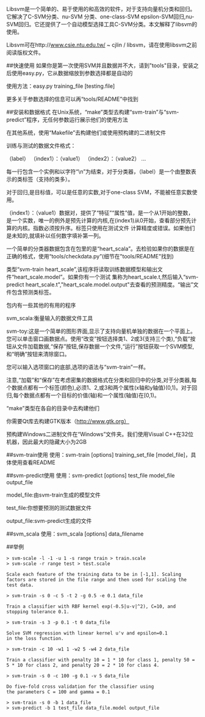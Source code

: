Libsvm是一个简单的、易于使用的和高效的软件，对于支持向量机分类和回归。它解决了C-SVM分类、nu-SVM
分类、one-class-SVM epsilon-SVM回归,nu-SVM回归。它还提供了一个自动模型选择工具C-SVM分类。本文解释了libsvm的使用。

Libsvm可在http://www.csie.ntu.edu.tw/ ~ cjlin / libsvm，请在使用libsvm之前阅读版权文件。

##快速使用
如果你是第一次使用SVM并且数据并不大，请到"tools"目录，安装之后使用easy.py，它从数据缩放到参数选择都是自动的

使用方法：easy.py training_file [testing.file]

更多关于参数选择的信息可以再“tools/README”中找到

##安装和数据格式
在Unix系统，“make”类型去构建“svm-train”与“svm-predict”程序，无任何参数运行展示他们的使用方法

在其他系统，使用“Makefile”去构建他们或使用预构建的二进制文件

训练与测试的数据文件格式：

（label） （index1）：（value1） （index2）：（value2） ...

每一行包含一个实例和以字符“\n”为结束，对于分类器，（label）是一个由整数表示的类标签（支持的类多）。

对于回归,<label>是目标值，可以是任意的实数,对于one-class SVM，不能被任意实数使用。

（index1）：（value1）数据对，提供了“特征”“属性”值，<index1>是一个从1开始的整数，<value>是一个实数，唯一的例外是预先计算的内核,在(index1)从0开始，查看部分预先计算的内核。指数必须按升序。标签只使用在测试文件
计算精度或错误。如果他们是未知的,就填补以任何数字填补第一列。

一个简单的分类器数据包含在包里的是“heart_scala”。去检验如果你的数据是在正确的格式，使用“tools/checkdata.py”(细节在"tools/README"找到)

类型“svm-train heart_scale”,该程序将读取训练数据模型和输出文件“heart_scale.model”。如果你有一个测试
集称为heart_scale.t,然后输入“svm-predict heart_scale.t","heart_scale.model.output"去查看的预测精度。“输出”文件包含预测类标签。

包内有一些其他的有用的程序

svm_scala:衡量输入的数据文件工具

svm-toy:这是一个简单的图形界面,显示了支持向量机单独的数据在一个平面上。您可以单击窗口画数据点。使用“改变”按钮选择类1、2或3(支持三个类),“负载”按钮从文件加载数据,“保存”按钮,保存数据一个文件,“运行”按钮获取一个SVM模型,和“明确”按钮来清除窗口。

您可以输入选项窗口的底部,选项的语法与“svm-train”一样。

注意,“加载”和“保存”在考虑密集的数据格式在分类和回归中的分类,对于分类器,每个数据点都有一个标签(颜色),必须1、2,或3和两个属性(x轴和y轴值)(0,1)。对于回归,每个数据点都有一个目标的价值(轴)和一个属性(轴值)在[0,1)。

“make”类型在各自的目录中去构建他们

你需要Qt库去构建GTK版本（http://www.gtk.org）

预构建Windows二进制文件在“Windows”文件夹。我们使用Visual C++在32位机器，因此最大的隐藏大小为2GB

##svm-train使用
使用：svm-train [options] training_set_file [model_file]，具体使用查看README

##svm-predict使用
使用：svm-predict [options] test_file model_file output_file

model_file:由svm-train生成的模型文件

test_file:你想要预测的测试数据文件

output_file:svm-predict生成的文件

##svm_scala
使用：svm_scala [options] data_filename

##举例

	> svm-scale -l -1 -u 1 -s range train > train.scale
	> svm-scale -r range test > test.scale
	
	Scale each feature of the training data to be in [-1,1]. Scaling
	factors are stored in the file range and then used for scaling the
	test data.
	
	> svm-train -s 0 -c 5 -t 2 -g 0.5 -e 0.1 data_file 
	
	Train a classifier with RBF kernel exp(-0.5|u-v|^2), C=10, and
	stopping tolerance 0.1.
	
	> svm-train -s 3 -p 0.1 -t 0 data_file
	
	Solve SVM regression with linear kernel u'v and epsilon=0.1
	in the loss function.
	
	> svm-train -c 10 -w1 1 -w2 5 -w4 2 data_file
	
	Train a classifier with penalty 10 = 1 * 10 for class 1, penalty 50 =
	5 * 10 for class 2, and penalty 20 = 2 * 10 for class 4.
	
	> svm-train -s 0 -c 100 -g 0.1 -v 5 data_file
	
	Do five-fold cross validation for the classifier using
	the parameters C = 100 and gamma = 0.1
	
	> svm-train -s 0 -b 1 data_file
	> svm-predict -b 1 test_file data_file.model output_file
